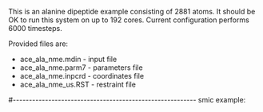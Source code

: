 This is an alanine dipeptide example consisting of 2881 atoms.
It should be OK to run this system on up to 192 cores.
Current configuration performs 6000 timesteps.

Provided files are:

* ace_ala_nme.mdin - input file
* ace_ala_nme.parm7 - parameters file
* ace_ala_nme.inpcrd - coordinates file
* ace_ala_nme_us.RST - restraint file


#---------------------------------------------------------
smic example:


